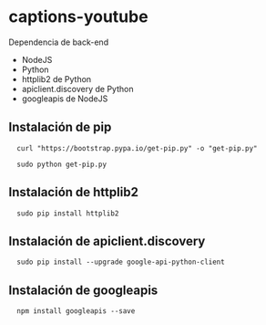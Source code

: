 # captions-youtube


Dependencia de back-end
* NodeJS
* Python
* httplib2 de Python
* apiclient.discovery de Python
* googleapis de NodeJS

## Instalación de pip


      curl "https://bootstrap.pypa.io/get-pip.py" -o "get-pip.py"
      
      sudo python get-pip.py


## Instalación de httplib2

      sudo pip install httplib2
      
## Instalación de apiclient.discovery

      sudo pip install --upgrade google-api-python-client         

## Instalación de googleapis

      npm install googleapis --save
